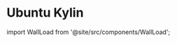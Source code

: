 # Ubuntu Kylin
import WallLoad from '@site/src/components/WallLoad';

<WallLoad api="https://raw.githubusercontent.com/AloneER0/DistroWallpapers/main/UbuntuKylin/UbuntuKylin"/>